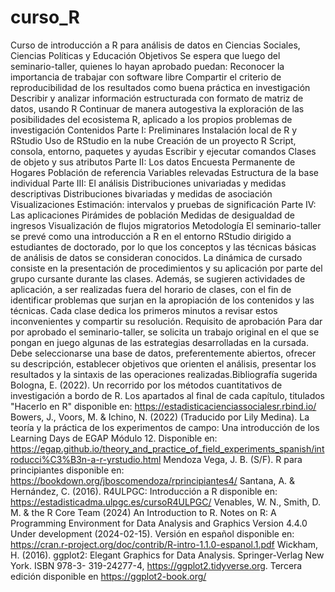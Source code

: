 # curso_R
Curso de introducción a R para análisis de datos en  Ciencias Sociales, Ciencias Políticas y Educación
Objetivos
Se espera que luego del seminario-taller, quienes lo hayan aprobado puedan:
Reconocer la importancia de trabajar con software libre
Compartir el criterio de reproducibilidad de los resultados como buena práctica en investigación
Describir y analizar información estructurada con formato de matriz de datos, usando R
Continuar de manera autogestiva la exploración de las posibilidades del ecosistema R, aplicado a los
propios problemas de investigación
Contenidos
Parte I: Preliminares
Instalación local de R y RStudio
Uso de RStudio en la nube
Creación de un proyecto R
Script, consola, entorno, paquetes y ayudas
Escribir y ejecutar comandos
Clases de objeto y sus atributos
Parte II: Los datos
Encuesta Permanente de Hogares
Población de referencia
Variables relevadas
Estructura de la base individual
Parte III: El análisis
Distribuciones univariadas y medidas descriptivas
Distribuciones bivariadas y medidas de asociación
Visualizaciones
Estimación: intervalos y pruebas de significación
Parte IV: Las aplicaciones
Pirámides de población
Medidas de desigualdad de ingresos
Visualización de flujos migratorios
Metodología
El seminario-taller se prevé como una introducción a R en el entorno RStudio dirigido a estudiantes de
doctorado, por lo que los conceptos y las técnicas básicas de análisis de datos se consideran conocidos.
La dinámica de cursado consiste en la presentación de procedimientos y su aplicación por parte del grupo
cursante durante las clases. Además, se sugieren actividades de aplicación, a ser realizadas fuera del horario
de clases, con el fin de identificar problemas que surjan en la apropiación de los contenidos y las técnicas.
Cada clase dedica los primeros minutos a revisar estos inconvenientes y compartir su resolución.
Requisito de aprobación
Para dar por aprobado el seminario-taller, se solicita un trabajo original en el que se pongan en juego algunas
de las estrategias desarrolladas en la cursada. Debe seleccionarse una base de datos, preferentemente
abiertos, ofrecer su descripción, establecer objetivos que orienten el análisis, presentar los resultados y la
sintaxis de las operaciones realizadas.Bibliografía sugerida
Bologna, E. (2022). Un recorrido por los métodos cuantitativos de investigación a bordo de R. Los apartados
al final de cada capítulo, titulados "Hacerlo en R" disponible en: https://estadisticacienciassocialesr.rbind.io/
Bowers, J., Voors, M. & Ichino, N. (2022) (Traducido por Lily Medina). La teoría y la práctica de los
experimentos de campo: Una introducción de los Learning Days de EGAP Módulo 12. Disponible en:
https://egap.github.io/theory_and_practice_of_field_experiments_spanish/introducci%C3%B3n-a-r-yrstudio.html
Mendoza Vega, J. B. (S/F). R para principiantes disponible en: https://bookdown.org/jboscomendoza/rprincipiantes4/
Santana, A. & Hernández, C. (2016). R4ULPGC: Introducción a R disponible en: https://estadisticadma.ulpgc.es/cursoR4ULPGC/
Venables, W. N., Smith, D. M. & the R Core Team (2024) An Introduction to R. Notes on R: A Programming
Environment for Data Analysis and Graphics Version 4.4.0 Under development (2024-02-15). Versión en
español disponible en: https://cran.r-project.org/doc/contrib/R-intro-1.1.0-espanol.1.pdf
Wickham, H. (2016). ggplot2: Elegant Graphics for Data Analysis. Springer-Verlag New York. ISBN 978-3-
319-24277-4, https://ggplot2.tidyverse.org. Tercera edición disponible en https://ggplot2-book.org/
